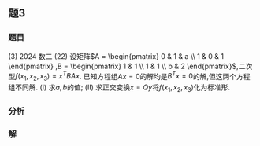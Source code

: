 ## 题3
### 题目
(3) 2024 数二 
(22) 设矩阵$A = \begin{pmatrix} 0 & 1 & a \\ 1 & 0 & 1 \end{pmatrix} ,B = \begin{pmatrix} 1 & 1 \\ 1 & 1 \\ b & 2 \end{pmatrix}$,二次型$f(x_1,x_2,x_3) = x^TBAx$.
已知方程组$Ax = 0$的解均是$B^Tx = 0$的解,但这两个方程组不同解.
(I) 求$a, b$的值;
(II) 求正交变换$x = Qy$将$f(x_1,x_2,x_3)$化为标准形.
### 分析

### 解